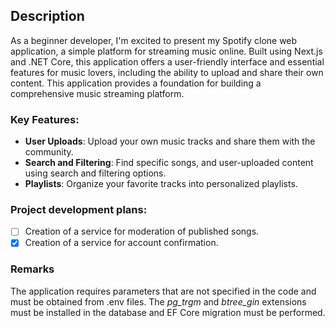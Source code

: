 ## Description

As a beginner developer, I'm excited to present my Spotify clone web application, a simple platform for streaming music online. Built using Next.js and .NET Core, this application offers a user-friendly interface and essential features for music lovers, including the ability to upload and share their own content. This application provides a foundation for building a comprehensive music streaming platform.

### Key Features:

- **User Uploads**: Upload your own music tracks and share them with the community.
- **Search and Filtering**: Find specific songs, and user-uploaded content using search and filtering options.
- **Playlists**: Organize your favorite tracks into personalized playlists. 

### Project development plans:

- [ ] Creation of a service for moderation of published songs.
- [x] Creation of a service for account confirmation.

### Remarks

The application requires parameters that are not specified in the code and must be obtained from .env files.
The *pg_trgm* and *btree_gin* extensions must be installed in the database and EF Core migration must be performed.
